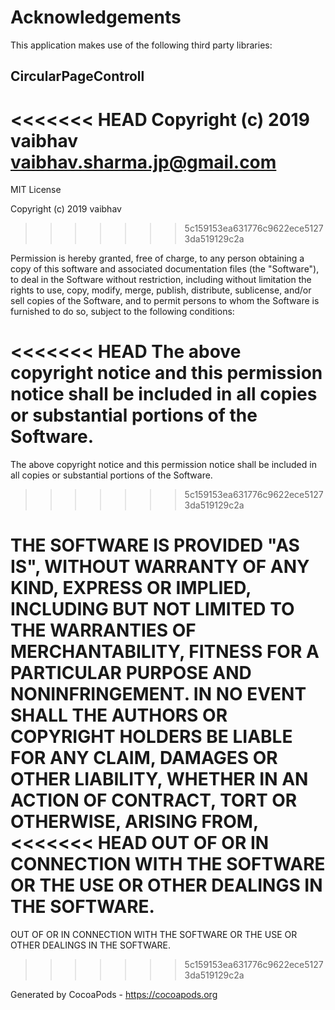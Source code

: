 # Acknowledgements
This application makes use of the following third party libraries:

## CircularPageControll

<<<<<<< HEAD
Copyright (c) 2019 vaibhav <vaibhav.sharma.jp@gmail.com>
=======
MIT License

Copyright (c) 2019 vaibhav
>>>>>>> 5c159153ea631776c9622ece51273da519129c2a

Permission is hereby granted, free of charge, to any person obtaining a copy
of this software and associated documentation files (the "Software"), to deal
in the Software without restriction, including without limitation the rights
to use, copy, modify, merge, publish, distribute, sublicense, and/or sell
copies of the Software, and to permit persons to whom the Software is
furnished to do so, subject to the following conditions:

<<<<<<< HEAD
The above copyright notice and this permission notice shall be included in
all copies or substantial portions of the Software.
=======
The above copyright notice and this permission notice shall be included in all
copies or substantial portions of the Software.
>>>>>>> 5c159153ea631776c9622ece51273da519129c2a

THE SOFTWARE IS PROVIDED "AS IS", WITHOUT WARRANTY OF ANY KIND, EXPRESS OR
IMPLIED, INCLUDING BUT NOT LIMITED TO THE WARRANTIES OF MERCHANTABILITY,
FITNESS FOR A PARTICULAR PURPOSE AND NONINFRINGEMENT. IN NO EVENT SHALL THE
AUTHORS OR COPYRIGHT HOLDERS BE LIABLE FOR ANY CLAIM, DAMAGES OR OTHER
LIABILITY, WHETHER IN AN ACTION OF CONTRACT, TORT OR OTHERWISE, ARISING FROM,
<<<<<<< HEAD
OUT OF OR IN CONNECTION WITH THE SOFTWARE OR THE USE OR OTHER DEALINGS IN
THE SOFTWARE.
=======
OUT OF OR IN CONNECTION WITH THE SOFTWARE OR THE USE OR OTHER DEALINGS IN THE
SOFTWARE.
>>>>>>> 5c159153ea631776c9622ece51273da519129c2a

Generated by CocoaPods - https://cocoapods.org
